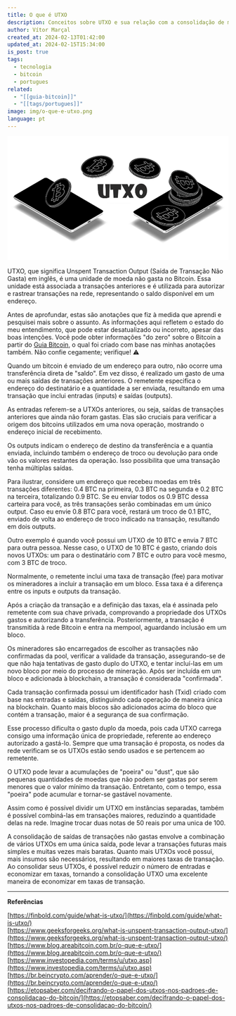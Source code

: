 ```yaml
---
title: O que é UTXO
description: Conceitos sobre UTXO e sua relação com a consolidação de moedas bitcoin
author: Vítor Marçal
created_at: 2024-02-13T01:42:00
updated_at: 2024-02-15T15:34:00
is_post: true
tags:
  - tecnologia
  - bitcoin
  - portugues
related:
  - "[[guia-bitcoin]]"
  - "[[tags/portugues]]"
image: img/o-que-e-utxo.png
language: pt
---
```


![o-que-e-utxo](img/o-que-e-utxo.png)

UTXO, que significa Unspent Transaction Output (Saída de Transação Não Gasta) em inglês, é uma unidade de moeda não gasta no Bitcoin. Essa unidade está associada a transações anteriores e é utilizada para autorizar e rastrear transações na rede, representando o saldo disponível em um endereço.

Antes de aprofundar, estas são anotações que fiz à medida que aprendi e pesquisei mais sobre o assunto. As informações aqui refletem o estado do meu entendimento, que pode estar desatualizado ou incorreto, apesar das boas intenções. Você pode obter informações "do zero" sobre o Bitcoin a partir do [Guia Bitcoin](https://www.marcal.dev/guia-bitcoin/), o qual foi criado com base nas minhas anotações também. Não confie cegamente; verifique! ⚠️

Quando um bitcoin é enviado de um endereço para outro, não ocorre uma transferência direta de "saldo". Em vez disso, é realizado um gasto de uma ou mais saídas de transações anteriores. O remetente especifica o endereço do destinatário e a quantidade a ser enviada, resultando em uma transação que inclui entradas (inputs) e saídas (outputs).

As entradas referem-se a UTXOs anteriores, ou seja, saídas de transações anteriores que ainda não foram gastas. Elas são cruciais para verificar a origem dos bitcoins utilizados em uma nova operação, mostrando o endereço inicial de recebimento.

Os outputs indicam o endereço de destino da transferência e a quantia enviada, incluindo também o endereço de troco ou devolução para onde vão os valores restantes da operação. Isso possibilita que uma transação tenha múltiplas saídas.

Para ilustrar, considere um endereço que recebeu moedas em três transações diferentes: 0.4 BTC na primeira, 0.3 BTC na segunda e 0.2 BTC na terceira, totalizando 0.9 BTC. Se eu enviar todos os 0.9 BTC dessa carteira para você, as três transações serão combinadas em um único output. Caso eu envie 0.8 BTC para você, restará um troco de 0.1 BTC, enviado de volta ao endereço de troco indicado na transação, resultando em dois outputs.

Outro exemplo é quando você possui um UTXO de 10 BTC e envia 7 BTC para outra pessoa. Nesse caso, o UTXO de 10 BTC é gasto, criando dois novos UTXOs: um para o destinatário com 7 BTC e outro para você mesmo, com 3 BTC de troco.

Normalmente, o remetente inclui uma taxa de transação (fee) para motivar os mineradores a incluir a transação em um bloco. Essa taxa é a diferença entre os inputs e outputs da transação.

Após a criação da transação e a definição das taxas, ela é assinada pelo remetente com sua chave privada, comprovando a propriedade dos UTXOs gastos e autorizando a transferência. Posteriormente, a transação é transmitida à rede Bitcoin e entra na mempool, aguardando inclusão em um bloco.

Os mineradores são encarregados de escolher as transações não confirmadas da pool, verificar a validade da transação, assegurando-se de que não haja tentativas de gasto duplo do UTXO, e tentar incluí-las em um novo bloco por meio do processo de mineração. Após ser incluída em um bloco e adicionada à blockchain, a transação é considerada "confirmada".

Cada transação confirmada possui um identificador hash (Txid) criado com base nas entradas e saídas, distinguindo cada operação de maneira única na blockchain. Quanto mais blocos são adicionados acima do bloco que contém a transação, maior é a segurança de sua confirmação.

Esse processo dificulta o gasto duplo da moeda, pois cada UTXO carrega consigo uma informação única de propriedade, referente ao endereço autorizado a gastá-lo. Sempre que uma transação é proposta, os nodes da rede verificam se os UTXOs estão sendo usados e se pertencem ao remetente.

O UTXO pode levar a acumulações de "poeira" ou "dust", que são pequenas quantidades de moedas que não podem ser gastas por serem menores que o valor mínimo da transação. Entretanto, com o tempo, essa "poeira" pode acumular e tornar-se gastável novamente.

Assim como é possível dividir um UTXO em instâncias separadas, também é possível combiná-las em transações maiores, reduzindo a quantidade delas na rede. Imagine trocar duas notas de 50 reais por uma unica de 100.

A consolidação de saídas de transações não gastas envolve a combinação de vários UTXOs em uma única saída, pode levar a transações futuras mais simples e muitas vezes mais baratas. Quanto mais UTXOs você possui, mais insumos são necessários, resultando em maiores taxas de transação. Ao consolidar seus UTXOs, é possível reduzir o número de entradas e economizar em taxas, tornando a consolidação UTXO uma excelente maneira de economizar em taxas de transação.

* * *

**Referências**

[https://finbold.com/guide/what-is-utxo/](https://finbold.com/guide/what-is-utxo/)  
[https://www.geeksforgeeks.org/what-is-unspent-transaction-output-utxo/](https://www.geeksforgeeks.org/what-is-unspent-transaction-output-utxo/)  
[https://www.blog.areabitcoin.com.br/o-que-e-utxo/](https://www.blog.areabitcoin.com.br/o-que-e-utxo/)  
[https://www.investopedia.com/terms/u/utxo.asp](https://www.investopedia.com/terms/u/utxo.asp)  
[https://br.beincrypto.com/aprender/o-que-e-utxo/](https://br.beincrypto.com/aprender/o-que-e-utxo/)  
[https://etopsaber.com/decifrando-o-papel-dos-utxos-nos-padroes-de-consolidacao-do-bitcoin/](https://etopsaber.com/decifrando-o-papel-dos-utxos-nos-padroes-de-consolidacao-do-bitcoin/)